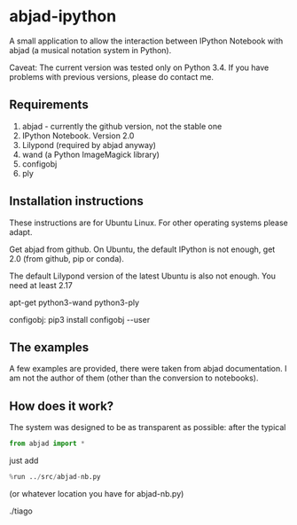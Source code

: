 abjad-ipython
=============

A small application to allow the interaction between IPython Notebook with
abjad (a musical notation system in Python).

Caveat: The current version was tested only on Python 3.4. If you have
problems with previous versions, please do contact me.


Requirements
------------

1. abjad - currently the github version, not the stable one
2. IPython Notebook. Version 2.0
3. Lilypond (required by abjad anyway)
4. wand (a Python ImageMagick library)
5. configobj
6. ply


Installation instructions
-------------------------

These instructions are for Ubuntu Linux. For other operating systems please
adapt.

Get abjad from github. On Ubuntu, the default IPython is not enough, get 2.0
(from github, pip or conda).

The default Lilypond version of the latest Ubuntu is also not enough. You need
at least 2.17

apt-get python3-wand python3-ply

configobj: pip3 install configobj --user


The examples
------------

A few examples are provided, there were taken from abjad documentation.
I am not the author of them (other than the conversion to notebooks).


How does it work?
-----------------

The system was designed to be as transparent as possible: after the typical

```python
from abjad import *
```

just add

```python
%run ../src/abjad-nb.py
```

(or whatever location you have for abjad-nb.py)

./tiago
